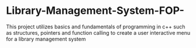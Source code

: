# Library-Management-System-FOP-
This project utilizes basics and fundamentals of programming in c++ such as structures, pointers and function calling to create a user interactive menu for a library management system
